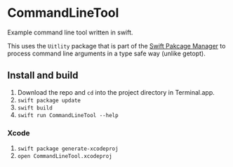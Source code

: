 # CommandLineTool

Example command line tool written in swift.

This uses the `Uitlity` package that is part of the [Swift Pakcage Manager](https://swift.org/package-manager/) to process command line arguments in a type safe way (unlike getopt).

## Install and build

1. Download the repo and `cd` into the project directory in Terminal.app.
1. `swift package update`
1. `swift build`
1. `swift run CommandLineTool --help`

### Xcode

1. `swift package generate-xcodeproj`
1. `open CommandLineTool.xcodeproj`

